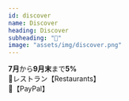 ```yaml
---
id: discover
name: Discover
heading: Discover
subheading: "📅"
image: "assets/img/discover.png"
---
```

<strong>7月</strong>から<strong>9月末</strong>まで<strong>5%</strong> <br />
🍔レストラン【Restaurants】 <br />
💸【PayPal】<br />

<!-- 🎯ターゲット 【Target】　<br /> -->
<!-- ⛽ガソリンスタンド 【Gas Stations】　<br /> -->

<!-- 🛒食料品店 【Grocery Stores】　<br /> -->
<!-- 💪フィットネスクラブ　【Gym/Fitness Club】 <br /> -->

<!-- 📙アマゾン 【Amazon.com】<br /> -->
<!-- 🏬ワル・マート 【Walmart.com Online Only】　<br /> -->

<!-- 🏬卸売クラブ【Warehouse Clubs】 <br /> -->
<!-- 💊薬局　【CVS & Walgreens Only】<br /> -->
<!-- 🚕ウーバーとリーフレット【Uber & Lyft】 <br /> -->
<!-- 🍔レストラン <br /> -->
